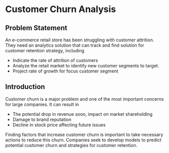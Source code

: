 # Customer Churn Analysis

## Problem Statement
An e-commerce retail store has been struggling with customer attrition. 
They need an analytics solution that can track and find solution for customer retention strategy, including

- Indicate the rate of attrition of customers
- Analyze the retail market to identify new customer segments to target.
- Project rate of growth for focus customer segment

## Introduction
Customer churn is a major problem and one of the most important concerns for large companies. It can result in
-	The potential drop in revenue soon, impact on market shareholding
- Damage to brand reputation
-	Decline in stock price affecting future issues

Finding factors that increase customer churn is important to take necessary actions to reduce this churn.
Companies seek to develop models to predict potential customer churn and strategies for customer retention.

